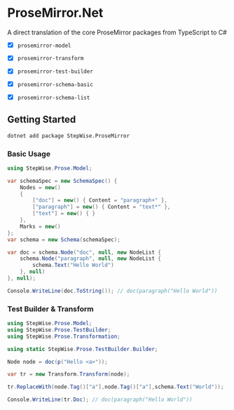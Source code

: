 ProseMirror.Net
===============

A direct translation of the core ProseMirror packages from TypeScript to C#

- [x] `prosemirror-model`
- [x] `prosemirror-transform`
- [x] `prosemirror-test-builder`
- [x] `prosemirror-schema-basic`
- [x] `prosemirror-schema-list`


## Getting Started

```bash
dotnet add package StepWise.ProseMirror
```

### Basic Usage

```csharp
using StepWise.Prose.Model;

var schemaSpec = new SchemaSpec() {
	Nodes = new()
	{
		["doc"] = new() { Content = "paragraph+" },
		["paragraph"] = new() { Content = "text*" },
		["text"] = new() { }
	},
    Marks = new()
};
var schema = new Schema(schemaSpec);

var doc = schema.Node("doc", null, new NodeList {
	schema.Node("paragraph", null, new NodeList {
		schema.Text("Hello World")
	}, null)
}, null);

Console.WriteLine(doc.ToString()); // doc(paragraph("Hello World"))
```


### Test Builder & Transform

```csharp
using StepWise.Prose.Model;
using StepWise.Prose.TestBuilder;
using StepWise.Prose.Transformation;

using static StepWise.Prose.TestBuilder.Builder;

Node node = doc(p("Hello <a>"));

var tr = new Transform.Transform(node);

tr.ReplaceWith(node.Tag()["a"],node.Tag()["a"],schema.Text("World"));

Console.WriteLine(tr.Doc); // doc(paragraph("Hello World"))
```
